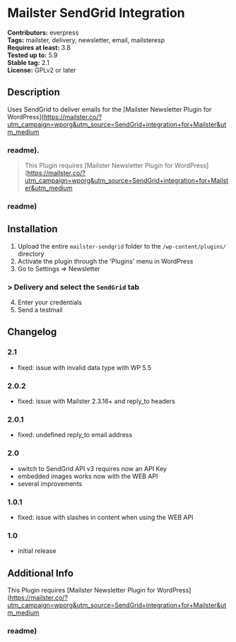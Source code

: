 # Mailster SendGrid Integration

**Contributors:** everpress \
**Tags:** mailster, delivery, newsletter, email, mailsteresp \
**Requires at least:** 3.8 \
**Tested up to:** 5.9 \
**Stable tag:** 2.1 \
**License:** GPLv2 or later

## Description

Uses SendGrid to deliver emails for the [Mailster Newsletter Plugin for WordPress](https://mailster.co/?utm_campaign=wporg&utm_source=SendGrid+integration+for+Mailster&utm_medium

### readme).

> This Plugin requires [Mailster Newsletter Plugin for WordPress](https://mailster.co/?utm_campaign=wporg&utm_source=SendGrid+integration+for+Mailster&utm_medium

### readme)

## Installation

1. Upload the entire `mailster-sendgrid` folder to the `/wp-content/plugins/` directory
2. Activate the plugin through the 'Plugins' menu in WordPress
3. Go to Settings => Newsletter 

### > Delivery and select the `SendGrid` tab

4. Enter your credentials
5. Send a testmail

## Changelog

 

### 2.1

* fixed: issue with invalid data type with WP 5.5

 

### 2.0.2

* fixed: issue with Mailster 2.3.16+ and reply_to headers

### 2.0.1

* fixed: undefined reply_to email address

### 2.0

* switch to SendGrid API v3 requires now an API Key
* embedded images works now with the WEB API
* several improvements

### 1.0.1

* fixed: issue with slashes in content when using the WEB API

### 1.0

* initial release

## Additional Info

This Plugin requires [Mailster Newsletter Plugin for WordPress](https://mailster.co/?utm_campaign=wporg&utm_source=SendGrid+integration+for+Mailster&utm_medium

### readme)
